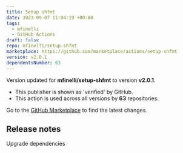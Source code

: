 ```yaml
---
title: Setup shfmt
date: 2023-09-07 11:04:19 +00:00
tags:
  - mfinelli
  - GitHub Actions
draft: false
repo: mfinelli/setup-shfmt
marketplace: https://github.com/marketplace/actions/setup-shfmt
version: v2.0.1
dependentsNumber: 63
---
```



Version updated for **mfinelli/setup-shfmt** to version **v2.0.1**.
- This publisher is shown as 'verified' by GitHub.
- This action is used across all versions by **63** repositories.

Go to the [GitHub Marketplace](https://github.com/marketplace/actions/setup-shfmt) to find the latest changes.

## Release notes

Upgrade dependencies
